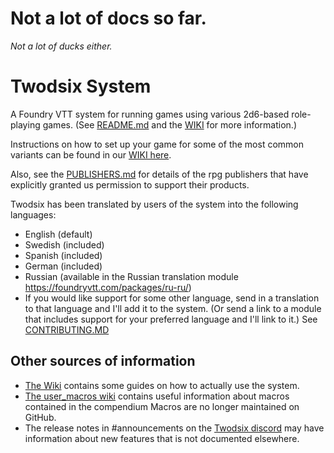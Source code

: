 # Not a lot of docs so far.
_Not a lot of ducks either._

# Twodsix System
A Foundry VTT system for running games using various 2d6-based role-playing games. (See [README.md](../README.md) and the [WIKI](https://github.com/xdy/twodsix-foundryvtt/wiki) for more information.)

Instructions on how to set up your game for some of the most common variants can be found in our [WIKI here](https://github.com/xdy/twodsix-foundryvtt/wiki/System-Configuration-Guide).

Also, see the [PUBLISHERS.md](../PUBLISHERS.md) for details of the rpg publishers that have explicitly granted us permission to support their products.

Twodsix has been translated by users of the system into the following languages:
* English (default)
* Swedish (included)
* Spanish (included)
* German (included)
* Russian (available in the Russian translation module https://foundryvtt.com/packages/ru-ru/)
* If you would like support for some other language, send in a translation to that language and I'll add it to the system. (Or send a link to a module that includes support for your preferred language and I'll link to it.) See [CONTRIBUTING.MD](../CONTRIBUTING.md)

## Other sources of information
* [The Wiki](https://github.com/xdy/twodsix-foundryvtt/wiki) contains some guides on how to actually use the system.
* [The user_macros wiki](https://github.com/xdy/twodsix-foundryvtt/wiki/User-Macros) contains useful information about macros contained in the compendium Macros are no longer maintained on GitHub.
* The release notes in #announcements on the [Twodsix discord](https://discord.gg/KUAwPrj) may have information about new features that is not documented elsewhere.
 

<!-- Auto-update: 2025-10-17T12:59:23.783976 -->
